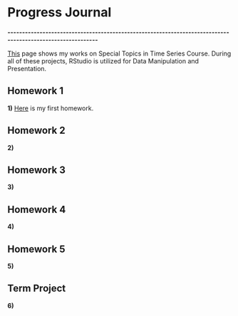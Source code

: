 # Progress Journal

**-----------------------------------------------------------------------------------------------------------**

[This](https://bu-ie-48b.github.io/fall21-mfdevecii/) page shows my works on Special Topics in Time Series Course. During all of these projects, RStudio is utilized for Data Manipulation and Presentation.

## Homework 1
  
**1)** [Here](Files/Homework1/Homework-1.html) is my first homework.

## Homework 2

**2)** 

## Homework 3

**3)** 

## Homework 4

**4)** 

## Homework 5

**5)**

## Term Project

**6)** 
